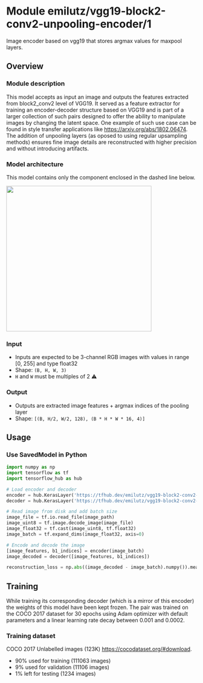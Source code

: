 # Module emilutz/vgg19-block2-conv2-unpooling-encoder/1

Image encoder based on vgg19 that stores argmax values for maxpool layers.

<!-- asset-path: https://storage.googleapis.com/vgg19-with-unpooling/vgg19-block2-conv2/encoder.tar.gz -->
<!-- module-type: image-feature-vector -->
<!-- fine-tunable: true -->
<!-- dataset: coco-2017 -->
<!-- format: saved_model_2 -->
<!-- network-architecture: vgg-style -->
<!-- license: MIT -->

## Overview

### Module description

This model accepts as input an image and outputs the features extracted from block2_conv2 level of VGG19. It served as a feature extractor for training an encoder-decoder structure based on VGG19 and is part of a larger collection of such pairs designed to offer the ability to manipulate images by changing the latent space. One example of such use case can be found in style transfer applications like https://arxiv.org/abs/1802.06474. The addition of unpooling layers (as oposed to using regular upsampling methods) ensures fine image details are reconstructed with higher precision and without introducing artifacts.

### Model architecture

This model contains only the component enclosed in the dashed line below.

<img src="https://storage.googleapis.com/vgg19-with-unpooling/vgg19-block2-conv2/encoder.png" height="384">

### Input

*   Inputs are expected to be 3-channel RGB images with values in range [0, 255] and type float32
*   Shape: `(B, H, W, 3)`
*   `H` and `W` must be multiples of 2 :warning:

### Output

*   Outputs are extracted image features + argmax indices of the pooling layer
*   Shape: `[(B, H/2, W/2, 128), (B * H * W * 16, 4)]`

## Usage

### Use SavedModel in Python

```python
import numpy as np
import tensorflow as tf
import tensorflow_hub as hub

# Load encoder and decoder
encoder = hub.KerasLayer('https://tfhub.dev/emilutz/vgg19-block2-conv2-unpooling-encoder/1') # this model
decoder = hub.KerasLayer('https://tfhub.dev/emilutz/vgg19-block2-conv2-unpooling-decoder/1') # external model

# Read image from disk and add batch size
image_file = tf.io.read_file(image_path)
image_uint8 = tf.image.decode_image(image_file)
image_float32 = tf.cast(image_uint8, tf.float32)
image_batch = tf.expand_dims(image_float32, axis=0)

# Encode and decode the image
[image_features, b1_indices] = encoder(image_batch)
image_decoded = decoder([image_features, b1_indices])

reconstruction_loss = np.abs((image_decoded - image_batch).numpy()).mean()
```

## Training

While training its corresponding decoder (which is a mirror of this encoder) the weights of this model have been kept frozen. The pair was trained on the COCO 2017 dataset for 30 epochs using Adam optimizer with default parameters and a linear learning rate decay between 0.001 and 0.0002.

### Training dataset

COCO 2017 Unlabelled images (123K) https://cocodataset.org/#download.
- 90% used for training (111063 images)
- 9% used for validation (11106 images)
- 1% left for testing (1234 images)
